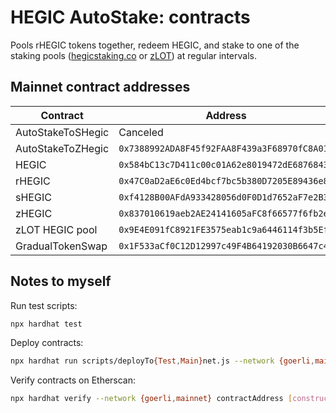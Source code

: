 # HEGIC AutoStake: contracts

Pools rHEGIC tokens together, redeem HEGIC, and stake to one of the staking pools
([hegicstaking.co](https://www.hegicstaking.co/) or [zLOT](https://zlot.finance/))
at regular intervals.

## Mainnet contract addresses

| Contract          | Address                                      | Link                                                                                 |
|-------------------|----------------------------------------------|--------------------------------------------------------------------------------------|
| AutoStakeToSHegic | Canceled                                     | n/a                                                                                  |
| AutoStakeToZHegic | `0x7388992ADA8F45f92FAA8F439a3F68970fC8A013` | [Etherscan](https://etherscan.io/address/0x7388992ADA8F45f92FAA8F439a3F68970fC8A013) |
| HEGIC             | `0x584bC13c7D411c00c01A62e8019472dE68768430` | [Etherscan](https://etherscan.io/address/0x584bC13c7D411c00c01A62e8019472dE68768430) |
| rHEGIC            | `0x47C0aD2aE6c0Ed4bcf7bc5b380D7205E89436e84` | [Etherscan](https://etherscan.io/address/0x47C0aD2aE6c0Ed4bcf7bc5b380D7205E89436e84) |
| sHEGIC            | `0xf4128B00AFdA933428056d0F0D1d7652aF7e2B35` | [Etherscan](https://etherscan.io/address/0xf4128B00AFdA933428056d0F0D1d7652aF7e2B35) |
| zHEGIC            | `0x837010619aeb2AE24141605aFC8f66577f6fb2e7` | [Etherscan](https://etherscan.io/address/0x837010619aeb2AE24141605aFC8f66577f6fb2e7) |
| zLOT HEGIC pool   | `0x9E4E091fC8921FE3575eab1c9a6446114f3b5Ef2` | [Etherscan](https://etherscan.io/address/0x9E4E091fC8921FE3575eab1c9a6446114f3b5Ef2) |
| GradualTokenSwap  | `0x1F533aCf0C12D12997c49F4B64192030B6647c46` | [Etherscan](https://etherscan.io/address/0x1F533aCf0C12D12997c49F4B64192030B6647c46) |

## Notes to myself

Run test scripts:

```bash
npx hardhat test
```

Deploy contracts:

```bash
npx hardhat run scripts/deployTo{Test,Main}net.js --network {goerli,mainnet}
```

Verify contracts on Etherscan:

```bash
npx hardhat verify --network {goerli,mainnet} contractAddress [constructorArguments]
```
